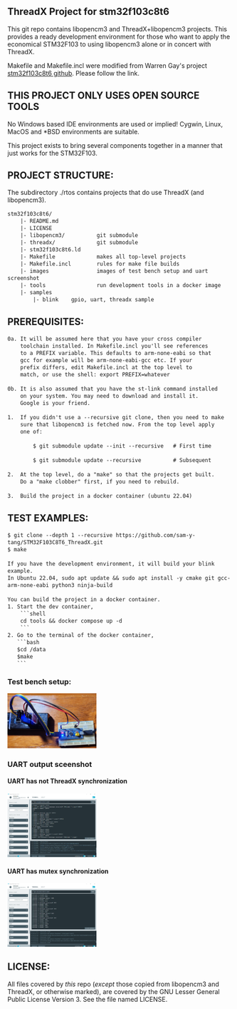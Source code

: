 ## ThreadX Project for stm32f103c8t6

This git repo contains libopencm3 and ThreadX+libopencm3 projects.
This provides a ready development environment for those who want to
apply the economical STM32F103 to using libopencm3 alone or in
concert with ThreadX.

Makefile and Makefile.incl were modified from Warren Gay's project [stm32f103c8t6 github](https://github.com/ve3wwg/stm32f103c8t6). Please follow the link.

## THIS PROJECT ONLY USES OPEN SOURCE TOOLS

No Windows based IDE environments are used or implied! Cygwin, Linux,
MacOS and \*BSD environments are suitable.

This project exists to bring several components together in a manner
that just works for the STM32F103.

## PROJECT STRUCTURE:

The subdirectory ./rtos contains projects that do use ThreadX (and
libopencm3).

    stm32f103c8t6/
        |- README.md
        |- LICENSE
        |- libopencm3/          git submodule
        |- threadx/             git submodule
        |- stm32f103c8t6.ld
        |- Makefile             makes all top-level projects
        |- Makefile.incl        rules for make file builds
        |- images               images of test bench setup and uart screenshot
        |- tools                run development tools in a docker image
        |- samples
            |- blink    gpio, uart, threadx sample

## PREREQUISITES:

    0a. It will be assumed here that you have your cross compiler
        toolchain installed. In Makefile.incl you'll see references
        to a PREFIX variable. This defaults to arm-none-eabi so that
        gcc for example will be arm-none-eabi-gcc etc. If your
        prefix differs, edit Makefile.incl at the top level to
        match, or use the shell: export PREFIX=whatever

    0b. It is also assumed that you have the st-link command installed
        on your system. You may need to download and install it.
        Google is your friend.

    1.  If you didn't use a --recursive git clone, then you need to make
        sure that libopencm3 is fetched now. From the top level apply
        one of:

            $ git submodule update --init --recursive   # First time

            $ git submodule update --recursive          # Subsequent

    2.  At the top level, do a "make" so that the projects get built.
        Do a "make clobber" first, if you need to rebuild.

    3.  Build the project in a docker container (ubuntu 22.04)

## TEST EXAMPLES:

    $ git clone --depth 1 --recursive https://github.com/sam-y-tang/STM32F103C8T6_ThreadX.git
    $ make

    If you have the development environment, it will build your blink example.
    In Ubuntu 22.04, sudo apt update && sudo apt install -y cmake git gcc-arm-none-eabi python3 ninja-build

    You can build the project in a docker container.
    1. Start the dev container,
        ```shell
        cd tools && docker compose up -d
        ```
    2. Go to the terminal of the docker container,
       ```bash
       $cd /data
       $make
       ```

### Test bench setup:

<img src="images/bluepill_ThreadX_blink.jpg" alt="test bench set up" width="200"/>

### UART output sceenshot

#### UART has not ThreadX synchronization

<img src="images/blink_without_sync.png" alt="uart output (no ThreadX synch)" width="200"/>

#### UART has mutex synchronization

<img src="images/blink_uart_sync.png" alt="uart output (no ThreadX synch)" width="200"/>

## LICENSE:

All files covered by _this_ repo (_except_ those copied from libopencm3
and ThreadX, or otherwise marked), are covered by the GNU Lesser
General Public License Version 3. See the file named LICENSE.
